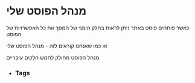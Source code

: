 # מנהל הפוסט שלי

כאשר פותחים פוסט באתר ניתן לראות בחלק הימני של המסך את כל האפשרויות של הפוסט

או כמו שאנחנו קוראים לזה - מנהל הפוסט שלי

מנהל הפוסט מחולק לחמש חלקים עיקריים

- ### Tags


